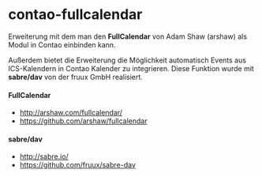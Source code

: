contao-fullcalendar
=====================

Erweiterung mit dem man den **FullCalendar** von Adam Shaw (arshaw) als Modul in Contao einbinden kann.

Außerdem bietet die Erweiterung die Möglichkeit automatisch Events aus ICS-Kalendern in Contao Kalender zu integrieren.
Diese Funktion wurde mit **sabre/dav** von  der fruux GmbH realisiert.

#### FullCalendar
* http://arshaw.com/fullcalendar/
* https://github.com/arshaw/fullcalendar

#### sabre/dav
* http://sabre.io/
* https://github.com/fruux/sabre-dav


